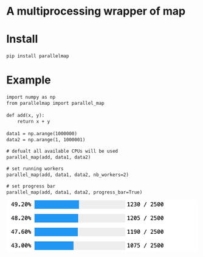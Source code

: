 # A multiprocessing wrapper of map
# Install
```
pip install parallelmap
```
# Example
```
import numpy as np
from parallelmap import parallel_map

def add(x, y):
    return x + y

data1 = np.arange(1000000)
data2 = np.arange(1, 1000001)
```

```
# defualt all available CPUs will be used
parallel_map(add, data1, data2)
```

```
# set running workers
parallel_map(add, data1, data2, nb_workers=2)
```

```
# set progress bar
parallel_map(add, data1, data2, progress_bar=True)
```
![进度条](./images/img1.jpg)
 
